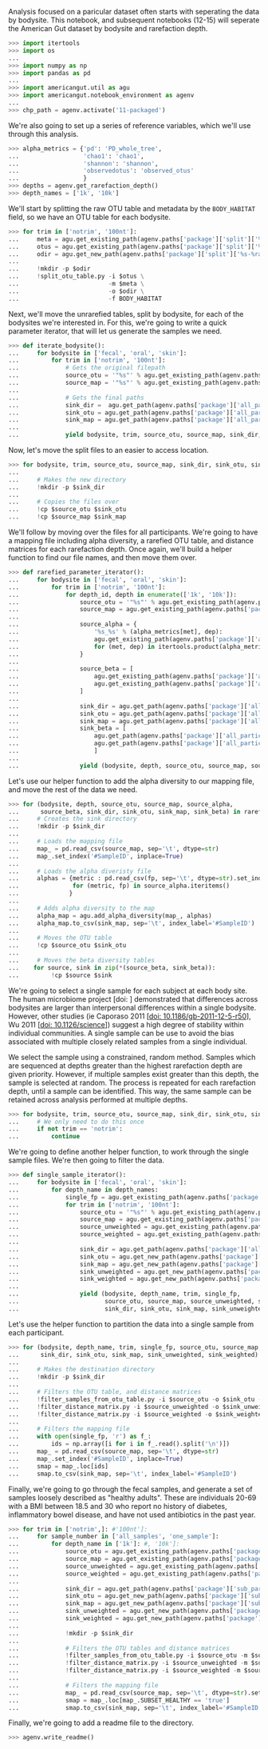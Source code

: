 Analysis focused on a paricular dataset often starts with seperating the data by bodysite. This notebook, and subsequent notebooks (12-15) will seperate the American Gut dataset by bodysite and rarefaction depth.

```python
>>> import itertools
>>> import os
...
>>> import numpy as np
>>> import pandas as pd
...
>>> import americangut.util as agu
>>> import americangut.notebook_environment as agenv
...
>>> chp_path = agenv.activate('11-packaged')
```

We're also going to set up a series of reference variables, which we'll use through this analysis.

```python
>>> alpha_metrics = {'pd': 'PD_whole_tree',
...                  'chao1': 'chao1',
...                  'shannon': 'shannon',
...                  'observedotus': 'observed_otus'
...                  }
>>> depths = agenv.get_rarefaction_depth()
>>> depth_names = ['1k', '10k']
```

We'll start by splitting the raw OTU table and metadata by the `BODY_HABITAT` field, so we have an OTU table for each bodysite.

```python
>>> for trim in ['notrim', '100nt']:
...     meta = agu.get_existing_path(agenv.paths['package']['split']['%s-raw-map' % trim])
...     otus = agu.get_existing_path(agenv.paths['package']['split']['%s-raw-otu' % (trim, depth)])
...     odir = agu.get_new_path(agenv.paths['package']['split']['%s-%raw-dir' % trim])
...
...     !mkdir -p $odir
...     !split_otu_table.py -i $otus \
...                         -m $meta \
...                         -o $odir \
...                         -f BODY_HABITAT
```

Next, we'll move the unrarefied tables, split by bodysite, for each of the bodysites we're interested in. For this, we're going to write a quick parameter iterator, that will let us generate the samples we need.

```python
>>> def iterate_bodysite():
...     for bodysite in ['fecal', 'oral', 'skin']:
...         for trim in ['notrim', '100nt']:
...             # Gets the original filepath
...             source_otu = '"%s"' % agu.get_existing_path(agenv.paths['package']['all_participants_all_samples'][bodysite][trim]['source-unrare-otu'])
...             source_map = '"%s"' % agu.get_existing_path(agenv.paths['package']['all_participants_all_samples'][bodysite][trim]['source-unrare-map'])
...
...             # Gets the final paths
...             sink_dir =  agu.get_path(agenv.paths['package']['all_participants_all_samples'][bodysite][trim]['sink-unrare-dir'])
...             sink_otu = agu.get_path(agenv.paths['package']['all_participants_all_samples'][bodysite][trim]['sink-unrare-otu'])
...             sink_map = agu.get_path(agenv.paths['package']['all_participants_all_samples'][bodysite][trim]['sink-unrare-map'])
...
...             yield bodysite, trim, source_otu, source_map, sink_dir, sink_otu, sink_map
```

Now, let's move the split files to an easier to access location.

```python
>>> for bodysite, trim, source_otu, source_map, sink_dir, sink_otu, sink_map in iterate_bodysite():
...
...     # Makes the new directory
...     !mkdir -p $sink_dir
...
...     # Copies the files over
...     !cp $source_otu $sink_otu
...     !cp $source_map $sink_map
```

We'll follow by moving over the files for all participants. We're going to have a mapping file including alpha diversity, a rarefied OTU table, and distance matrices for each rarefaction depth. Once again, we'll build a helper function to find our file names, and then move them over.

```python
>>> def rarefied_parameter_iterator():
...     for bodysite in ['fecal', 'oral', 'skin']:
...         for trim in ['notrim', '100nt']:
...             for depth_id, depth in enumerate(['1k', '10k']):
...                 source_otu = '"%s"' % agu.get_existing_path(agenv.paths['package']['all_participants_all_samples'][bodysite][trim]['source-%s-otu' % depth])
...                 source_map = agu.get_existing_path(agenv.paths['package']['all_participants_all_samples'][bodysite][trim]['source-%s-map' % depth])
...
...                 source_alpha = {
...                     '%s_%s' % (alpha_metrics[met], dep):
...                     agu.get_existing_path(agenv.paths['package']['all_participants_all_samples'][bodysite][trim]['source-%s-%s' % (dep, met)])
...                     for (met, dep) in itertools.product(alpha_metrics.keys(), depth_names[:(depth_id+1)])
...                 }
...
...                 source_beta = [
...                     agu.get_existing_path(agenv.paths['package']['all_participants_all_samples'][bodysite][trim]['source-%s-unweighted-unifrac' % depth]),
...                     agu.get_existing_path(agenv.paths['package']['all_participants_all_samples'][bodysite][trim]['source-%s-weighted-unifrac' % depth]),
...                 ]
...
...                 sink_dir = agu.get_path(agenv.paths['package']['all_participants_all_samples'][bodysite][trim]['sink-%s-dir' % depth])
...                 sink_otu = agu.get_path(agenv.paths['package']['all_participants_all_samples'][bodysite][trim]['sink-%s-otu' % depth])
...                 sink_map = agu.get_path(agenv.paths['package']['all_participants_all_samples'][bodysite][trim]['sink-%s-map' % depth])
...                 sink_beta = [
...                     agu.get_path(agenv.paths['package']['all_participants_all_samples'][bodysite][trim]['sink-%s-unweighted-unifrac' % depth]),
...                     agu.get_path(agenv.paths['package']['all_participants_all_samples'][bodysite][trim]['sink-%s-weighted-unifrac' % depth]),
...                     ]
...
...                 yield (bodysite, depth, source_otu, source_map, source_alpha, source_beta, sink_dir, sink_otu, sink_map, sink_beta)
```

Let's use our helper function to add the alpha diversity to our mapping file, and move the rest of the data we need.

```python
>>> for (bodysite, depth, source_otu, source_map, source_alpha,
...      source_beta, sink_dir, sink_otu, sink_map, sink_beta) in rarefied_parameter_iterator():
...     # Creates the sink directory
...     !mkdir -p $sink_dir
...
...     # Loads the mapping file
...     map_ = pd.read_csv(source_map, sep='\t', dtype=str)
...     map_.set_index('#SampleID', inplace=True)
...
...     # Loads the alpha diveristy file
...     alphas = {metric : pd.read_csv(fp, sep='\t', dtype=str).set_index('Unnamed: 0').transpose()
...               for (metric, fp) in source_alpha.iteritems()
...              }
...
...     # Adds alpha diversity to the map
...     alpha_map = agu.add_alpha_diversity(map_, alphas)
...     alpha_map.to_csv(sink_map, sep='\t', index_label='#SampleID')
...
...     # Moves the OTU table
...     !cp $source_otu $sink_otu
...
...     # Moves the beta diversity tables
...    for source, sink in zip(*(source_beta, sink_beta)):
...         !cp $source $sink
```

We're going to select a single sample for each subject at each body site. The human microbiome project [doi: ] demonstrated that differences across bodysites are larger than interpersonal differences within a single bodysite. However, other studies (ie Caporaso 2011 [[doi: 10.1186/gb-2011-12-5-r50](http://www.ncbi.nlm.nih.gov/pubmed/21624126)], Wu 2011 [[doi: 10.1126/science](http://www.ncbi.nlm.nih.gov/pubmed/21885731)]) suggest a high degree of stability within individual communities. A single sample can be use to avoid the bias associated with multiple closely related samples from a single individual.

We select the sample using a constrained, random method. Samples which are sequenced at depths greater than the highest rarefaction depth are given priority. However, if multiple samples exist greater than this depth, the sample is selected at random. The process is repeated for each rarefaction depth, until a sample can be identified. This way, the same sample can be retained across analysis performed at multiple depths.

```python
>>> for bodysite, trim, source_otu, source_map, sink_dir, sink_otu, sink_map in iterate_bodysite():
...     # We only need to do this once
...     if not trim == 'notrim':
...         continue
```

We're going to define another helper function, to work through the single sample files. We're then going to filter the data.

```python
>>> def single_sample_iterator():
...     for bodysite in ['fecal', 'oral', 'skin']:
...         for depth_name in depth_names:
...             single_fp = agu.get_existing_path(agenv.paths['package']['single_ids']['%s-%s' % (bodysite, depth_name)])
...             for trim in ['notrim', '100nt']:
...                 source_otu = '"%s"' % agu.get_existing_path(agenv.paths['package']['all_participants_all_samples'][bodysite][trim]['source-%s-otu' % depth_name])
...                 source_map = agu.get_existing_path(agenv.paths['package']['all_participants_all_samples'][bodysite][trim]['source-%s-map' % depth_name])
...                 source_unweighted = agu.get_existing_path(agenv.paths['package']['all_participants_all_samples'][bodysite][trim]['source-%s-unweighted-unifrac' % depth_name])
...                 source_weighted = agu.get_existing_path(agenv.paths['package']['all_participants_all_samples'][bodysite][trim]['source-%s-weighted-unifrac' % depth_name])
...
...                 sink_dir = agu.get_path(agenv.paths['package']['all_participants_one_sample'][bodysite][trim]['sink-%s-dir' % depth_name])
...                 sink_otu = agu.get_new_path(agenv.paths['package']['all_participants_one_sample'][bodysite][trim]['sink-%s-otu' % depth_name])
...                 sink_map = agu.get_new_path(agenv.paths['package']['all_participants_one_sample'][bodysite][trim]['sink-%s-map' % depth_name])
...                 sink_unweighted = agu.get_new_path(agenv.paths['package']['all_participants_one_sample'][bodysite][trim]['sink-%s-unweighted-unifrac' % depth_name])
...                 sink_weighted = agu.get_new_path(agenv.paths['package']['all_participants_one_sample'][bodysite][trim]['sink-%s-weighted-unifrac' % depth_name])
...
...                 yield (bodysite, depth_name, trim, single_fp,
...                        source_otu, source_map, source_unweighted, source_weighted,
...                        sink_dir, sink_otu, sink_map, sink_unweighted, sink_weighted)
```

Let's use the helper function to partition the data into a single sample from each participant.

```python
>>> for (bodysite, depth_name, trim, single_fp, source_otu, source_map, source_unweighted, source_weighted,
...      sink_dir, sink_otu, sink_map, sink_unweighted, sink_weighted) in single_sample_iterator():
...
...     # Makes the destination directory
...     !mkdir -p $sink_dir
...
...     # Filters the OTU table, and distance matrices
...     !filter_samples_from_otu_table.py -i $source_otu -o $sink_otu --sample_id_fp $single_fp
...     !filter_distance_matrix.py -i $source_unweighted -o $sink_unweighted --sample_id_fp $single_fp
...     !filter_distance_matrix.py -i $source_weighted -o $sink_weighted --sample_id_fp $single_fp
...
...     # Filters the mapping file
...     with open(single_fp, 'r') as f_:
...         ids = np.array([i for i in f_.read().split('\n')])
...     map_ = pd.read_csv(source_map, sep='\t', dtype=str)
...     map_.set_index('#SampleID', inplace=True)
...     smap = map_.loc[ids]
...     smap.to_csv(sink_map, sep='\t', index_label='#SampleID')
```

Finally, we're going to go through the fecal samples, and generate a set of samples loosely described as "healthy adults". These are individuals 20-69 with a BMI between 18.5 and 30 who report no history of diabetes, inflammatory bowel disease, and have not used antibiotics in the past year.

```python
>>> for trim in ['notrim',]: #'100nt']:
...     for sample_number in ['all_samples', 'one_sample']:
...         for depth_name in ['1k']: #, '10k']:
...             source_otu = agu.get_existing_path(agenv.paths['package']['sub_participants_%s' % sample_number]['fecal'][trim]['source-%s-otu' % depth_name])
...             source_map = agu.get_existing_path(agenv.paths['package']['sub_participants_%s' % sample_number]['fecal'][trim]['source-%s-map' % depth_name])
...             source_unweighted = agu.get_existing_path(agenv.paths['package']['sub_participants_%s' % sample_number]['fecal'][trim]['source-%s-unweighted-unifrac' % depth_name])
...             source_weighted = agu.get_existing_path(agenv.paths['package']['sub_participants_%s' % sample_number]['fecal'][trim]['source-%s-weighted-unifrac' % depth_name])
...
...             sink_dir = agu.get_path(agenv.paths['package']['sub_participants_%s' % sample_number]['fecal'][trim]['sink-%s-dir' % depth_name])
...             sink_otu = agu.get_new_path(agenv.paths['package']['sub_participants_%s' % sample_number]['fecal'][trim]['sink-%s-otu' % depth_name])
...             sink_map = agu.get_new_path(agenv.paths['package']['sub_participants_%s' % sample_number]['fecal'][trim]['sink-%s-map' % depth_name])
...             sink_unweighted = agu.get_new_path(agenv.paths['package']['sub_participants_%s' % sample_number]['fecal'][trim]['sink-%s-unweighted-unifrac' % depth_name])
...             sink_weighted = agu.get_new_path(agenv.paths['package']['sub_participants_%s' % sample_number]['fecal'][trim]['sink-%s-weighted-unifrac' % depth_name])
...
...             !mkdir -p $sink_dir
...
...             # Filters the OTU tables and distance matrices
...             !filter_samples_from_otu_table.py -i $source_otu -m $source_map -o $sink_otu -s 'SUBSET_HEALTHY:true'
...             !filter_distance_matrix.py -i $source_unweighted -m $source_map -o $sink_unweighted -s 'SUBSET_HEALTHY:true'
...             !filter_distance_matrix.py -i $source_weighted -m $source_map -o $sink_weighted -s 'SUBSET_HEALTHY:true'
...
...             # Filters the mapping file
...             map_ = pd.read_csv(source_map, sep='\t', dtype=str).set_index('#SampleID')
...             smap = map_.loc[map_.SUBSET_HEALTHY == 'true']
...             smap.to_csv(sink_map, sep='\t', index_label='#SampleID')
```

Finally, we're going to add a readme file to the directory.

```python
>>> agenv.write_readme()
```
